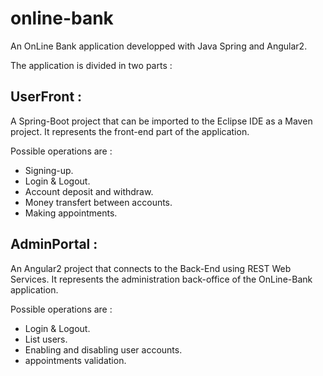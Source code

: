 # online-bank
An OnLine Bank application developped with Java Spring and Angular2.

The application is divided in two parts :
## UserFront : 
A Spring-Boot project that can be imported to the Eclipse IDE as a Maven project. It represents the front-end part of the application.

Possible operations are :
* Signing-up.
* Login & Logout.
* Account deposit and withdraw.
* Money transfert between accounts.
* Making appointments.

## AdminPortal : 
An Angular2 project that connects to the Back-End using REST Web Services. It represents the administration back-office of the OnLine-Bank application.

Possible operations are :
* Login & Logout.
* List users.
* Enabling and disabling user accounts.
* appointments validation.
